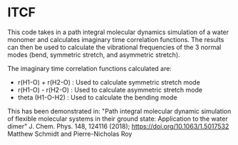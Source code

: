 # ITCF
This code takes in a path integral molecular dynamics simulation of a water monomer and calculates imaginary time correlation functions. The results can then be used to calculate the vibrational frequencies of the 3 normal modes (bend, symmetric stretch, and asymmetric stretch).

The imaginary time correlation functions calculated are:
- r(H1-O) + r(H2-O) : Used to calculate symmetric stretch mode
- r(H1-O) - r(H2-O) : Used to calculate asymmetric stretch mode
- theta (H1-O-H2) : Used to calculate the bending mode

This has been demonstrated in:
"Path integral molecular dynamic simulation of flexible molecular systems in their ground state: Application to the water dimer"
J. Chem. Phys. 148, 124116 (2018); https://doi.org/10.1063/1.5017532
Matthew Schmidt and Pierre-Nicholas Roy
